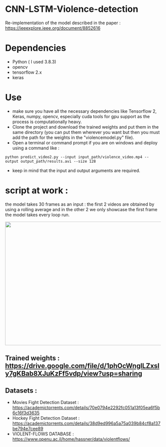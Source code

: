 # CNN-LSTM-Violence-detection
Re-implementation of the model described in the paper : https://ieeexplore.ieee.org/document/8852616
# Dependencies
- Python ( I used 3.8.3)
- opencv
- tensorflow 2.x
- keras
# Use 
- make sure you have all the necessary dependencies like Tensorflow 2, Keras, numpy, opencv, especially cuda tools for gpu support as the process is computationally heavy. 
- Clone the project and download the trained weights and put them in the same directory (you can put them wherever you want but then you must add the path for the weights in the "violencemodel.py" file).
- Open a terminal or command prompt if you are on windows and deploy using a command like : 
 ``` 
 python predict_video2.py --input input_path/violence_video.mp4 --output output_path/results.avi --size 128
 ```
- keep in mind that the input and output arguments are required. 
# script at work : 
the model takes 30 frames as an input :
the first 2 videos are obtained by using a rolling average and in the other 2 we only showcase the first frame the model takes every loop run.
<p align="center">
  <img src="https://github.com/souhaiel1/CNN-LSTM-Violence-detection/blob/main/violence-detction%20(1).gif" width="650" height="400" />

## Trained weights : https://drive.google.com/file/d/1phOcWnglLZxsly7gKBab8XJuKzFf5vdp/view?usp=sharing

## Datasets : 
- Movies Fight Detection Dataset :  https://academictorrents.com/details/70e0794e2292fc051a13f05ea6f5b6c16f3d3635
- Hockey Fight Detection Dataset : https://academictorrents.com/details/38d9ed996a5a75a039b84cf8a137be794e7cee89
- VIOLENT-FLOWS DATABASE  : 
https://www.openu.ac.il/home/hassner/data/violentflows/
